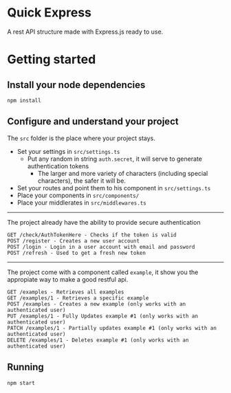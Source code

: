 # Quick Express

A rest API structure made with Express.js ready to use.

# Getting started

## Install your node dependencies

    npm install

## Configure and understand your project

The `src` folder is the place where your project stays.

 * Set your settings in `src/settings.ts`
   * Put any random in string `auth.secret`, it will serve to generate authentication tokens
     *  The larger and more variety of characters (including special characters), the safer it will be.
 * Set your routes and point them to his component in `src/settings.ts`
 * Place your components in `src/components/`
 * Place your middlerates in `src/middlewares.ts`

------

The project already have the ability to provide secure authentication

    GET /check/AuthTokenHere - Checks if the token is valid
    POST /register - Creates a new user account
    POST /login - Login in a user account with email and password
    POST /refresh - Used to get a fresh new token

------

The project come with a component called `example`, it show you the appropiate way to make a good restful api.

    GET /examples - Retrieves all examples
    GET /examples/1 - Retrieves a specific example
    POST /examples - Creates a new example (only works with an authenticated user)
    PUT /examples/1 - Fully Updates example #1 (only works with an authenticated user)
    PATCH /examples/1 - Partially updates example #1 (only works with an authenticated user)
    DELETE /examples/1 - Deletes example #1 (only works with an authenticated user)

 ## Running

    npm start





